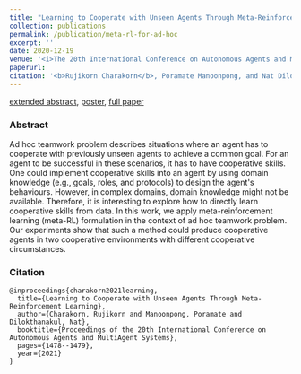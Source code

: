 ```yaml
--- 
title: "Learning to Cooperate with Unseen Agents Through Meta-Reinforcement Learning" 
collection: publications 
permalink: /publication/meta-rl-for-ad-hoc 
excerpt: '' 
date: 2020-12-19
venue: '<i>The 20th International Conference on Autonomous Agents and Multiagent Systems. <b>AAMAS 2021</b></i>' 
paperurl:  
citation: '<b>Rujikorn Charakorn</b>, Poramate Manoonpong, and Nat Dilokthanakul' 
--- 
```


 
[extended abstract](http://www.ifaamas.org/Proceedings/aamas2021/pdfs/p1478.pdf), [poster](/files/posters/aamas_poster_update2.pdf), [full paper](https://arxiv.org/pdf/2111.03431.pdf)


### Abstract
Ad hoc teamwork problem describes situations where an agent has to cooperate with previously unseen agents to achieve a common goal. For an agent to be successful in these scenarios, it has to have cooperative skills. One could implement cooperative skills into an agent by using domain knowledge (e.g., goals, roles, and protocols) to design the agent's behaviours. However, in complex domains, domain knowledge might not be available. Therefore, it is interesting to explore how to directly learn cooperative skills from data. In this work, we apply meta-reinforcement learning (meta-RL) formulation in the context of ad hoc teamwork problem. Our experiments show that such a method could produce cooperative agents in two cooperative environments with different cooperative circumstances.


### Citation
```
@inproceedings{charakorn2021learning,
  title={Learning to Cooperate with Unseen Agents Through Meta-Reinforcement Learning},
  author={Charakorn, Rujikorn and Manoonpong, Poramate and Dilokthanakul, Nat},
  booktitle={Proceedings of the 20th International Conference on Autonomous Agents and MultiAgent Systems},
  pages={1478--1479},
  year={2021}
}
```
